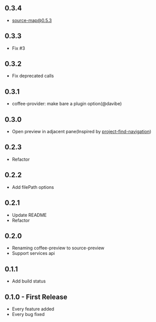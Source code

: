 ## 0.3.4
* source-map@0.5.3

## 0.3.3
* Fix #3

## 0.3.2
* Fix deprecated calls

## 0.3.1
* coffee-provider: make bare a plugin option(@davibe)

## 0.3.0
* Open preview in adjacent pane(Inspired by [project-find-navigation](https://atom.io/packages/project-find-navigation))

## 0.2.3
* Refactor

## 0.2.2
* Add filePath options

## 0.2.1
* Update README
* Refactor

## 0.2.0
* Renaming coffee-preview to source-preview
* Support services api

## 0.1.1
* Add build status

## 0.1.0 - First Release
* Every feature added
* Every bug fixed
